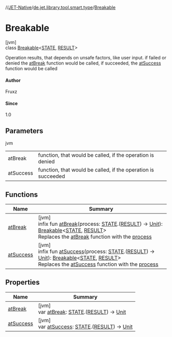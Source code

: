 //[JET-Native](../../../index.md)/[de.jet.library.tool.smart.type](../index.md)/[Breakable](index.md)

# Breakable

[jvm]\
class [Breakable](index.md)&lt;[STATE](index.md), [RESULT](index.md)&gt;

Operation results, that depends on unsafe factors, like user input. if failed or denied the [atBreak](at-break.md) function would be called, if succeeded, the [atSuccess](at-success.md) function would be called

#### Author

Fruxz

#### Since

1.0

## Parameters

jvm

| | |
|---|---|
| atBreak | function, that would be called, if the operation is denied |
| atSuccess | function, that would be called, if the operation is succeeded |

## Functions

| Name | Summary |
|---|---|
| [atBreak](at-break.md) | [jvm]<br>infix fun [atBreak](at-break.md)(process: [STATE](index.md).([RESULT](index.md)) -&gt; [Unit](https://kotlinlang.org/api/latest/jvm/stdlib/kotlin/-unit/index.html)): [Breakable](index.md)&lt;[STATE](index.md), [RESULT](index.md)&gt;<br>Replaces the [atBreak](at-break.md) function with the [process](at-break.md) |
| [atSuccess](at-success.md) | [jvm]<br>infix fun [atSuccess](at-success.md)(process: [STATE](index.md).([RESULT](index.md)) -&gt; [Unit](https://kotlinlang.org/api/latest/jvm/stdlib/kotlin/-unit/index.html)): [Breakable](index.md)&lt;[STATE](index.md), [RESULT](index.md)&gt;<br>Replaces the [atSuccess](at-success.md) function with the [process](at-success.md) |

## Properties

| Name | Summary |
|---|---|
| [atBreak](at-break.md) | [jvm]<br>var [atBreak](at-break.md): [STATE](index.md).([RESULT](index.md)) -&gt; [Unit](https://kotlinlang.org/api/latest/jvm/stdlib/kotlin/-unit/index.html) |
| [atSuccess](at-success.md) | [jvm]<br>var [atSuccess](at-success.md): [STATE](index.md).([RESULT](index.md)) -&gt; [Unit](https://kotlinlang.org/api/latest/jvm/stdlib/kotlin/-unit/index.html) |
